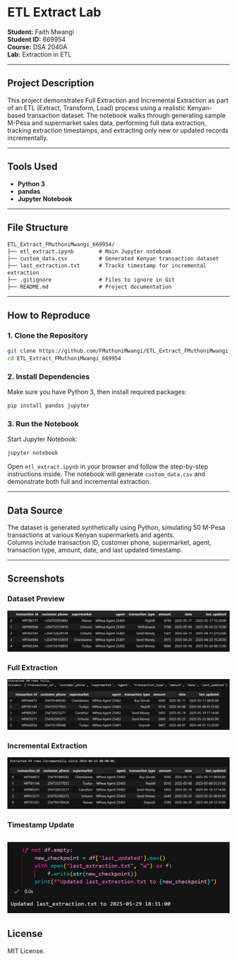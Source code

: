 # ETL Extract Lab

**Student:** Faith Mwangi  
**Student ID:** 669954  
**Course:** DSA 2040A  
**Lab:** Extraction in ETL

---

## Project Description

This project demonstrates Full Extraction and Incremental Extraction as part of an ETL (Extract, Transform, Load) process using a realistic Kenyan-based transaction dataset. The notebook walks through generating sample M-Pesa and supermarket sales data, performing full data extraction, tracking extraction timestamps, and extracting only new or updated records incrementally.

---

## Tools Used

- **Python 3**
- **pandas**
- **Jupyter Notebook**

---

## File Structure

```
ETL_Extract_FMuthoniMwangi_669954/
├── etl_extract.ipynb        # Main Jupyter notebook
├── custom_data.csv          # Generated Kenyan transaction dataset
├── last_extraction.txt      # Tracks timestamp for incremental extraction
├── .gitignore               # Files to ignore in Git
├── README.md                # Project documentation
```

---

## How to Reproduce

### 1. Clone the Repository

```sh
git clone https://github.com/FMuthoniMwangi/ETL_Extract_FMuthoniMwangi_669954.git
cd ETL_Extract_FMuthoniMwangi_669954
```

### 2. Install Dependencies

Make sure you have Python 3, then install required packages:

```sh
pip install pandas jupyter
```

### 3. Run the Notebook

Start Jupyter Notebook:

```sh
jupyter notebook
```

Open `etl_extract.ipynb` in your browser and follow the step-by-step instructions inside. The notebook will generate `custom_data.csv` and demonstrate both full and incremental extraction.

---

## Data Source

The dataset is generated synthetically using Python, simulating 50 M-Pesa transactions at various Kenyan supermarkets and agents.  
Columns include transaction ID, customer phone, supermarket, agent, transaction type, amount, date, and last updated timestamp.

---

## Screenshots
### Dataset Preview 
![alt text](image.png)

### Full Extraction
![alt text](image-1.png)

### Incremental Extraction
![alt text](image-2.png)

### Timestamp Update
![alt text](image-3.png)
---

## License

MIT License.
